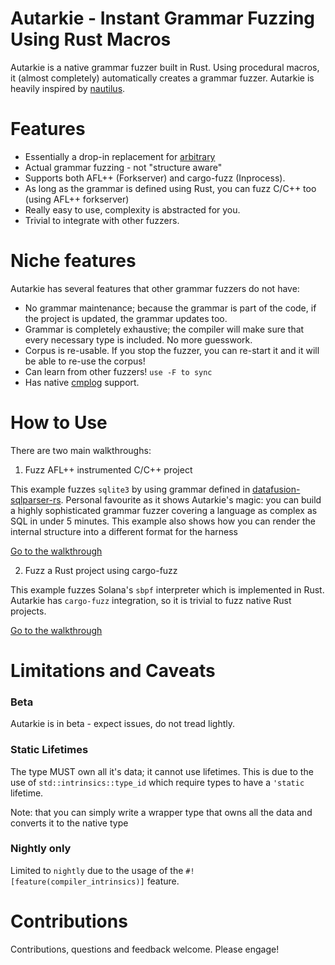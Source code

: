 # Autarkie - Instant Grammar Fuzzing Using Rust Macros
Autarkie is a native grammar fuzzer built in Rust. Using procedural macros, it (almost completely) automatically creates a grammar fuzzer. 
Autarkie is heavily inspired by [nautilus](https://github.com/nautilus-fuzz/nautilus).

# Features
- Essentially a drop-in replacement for [arbitrary](https://github.com/rust-fuzz/arbitrary)
- Actual grammar fuzzing - not "structure aware"
- Supports both AFL++ (Forkserver) and cargo-fuzz (Inprocess).
- As long as the grammar is defined using Rust, you can fuzz C/C++ too (using AFL++ forkserver)
- Really easy to use, complexity is abstracted for you.
- Trivial to integrate with other fuzzers.

# Niche features
Autarkie has several features that other grammar fuzzers do not have:
- No grammar maintenance; because the grammar is part of the code, if the project is updated, the grammar updates too.
- Grammar is completely exhaustive; the compiler will make sure that every necessary type is included. No more guesswork.
- Corpus is re-usable. If you stop the fuzzer, you can re-start it and it will be able to re-use the corpus!
- Can learn from other fuzzers! ``use -F to sync``
- Has native [cmplog](https://www.ndss-symposium.org/ndss-paper/redqueen-fuzzing-with-input-to-state-correspondence/) support.

# How to Use
There are two main walkthroughs:
1. Fuzz AFL++ instrumented C/C++ project

This example fuzzes ``sqlite3`` by using grammar defined in [datafusion-sqlparser-rs](https://github.com/apache/datafusion-sqlparser-rs). 
Personal favourite as it shows Autarkie's magic: you can build a highly sophisticated grammar fuzzer covering a language as complex as SQL in under 5 minutes.
This example also shows how you can render the internal structure into a different format for the harness

[Go to the walkthrough](guides/sql.md)


2. Fuzz a Rust project using cargo-fuzz

This example fuzzes Solana's ``sbpf`` interpreter which is implemented in Rust. Autarkie has ``cargo-fuzz`` integration, so it is trivial to fuzz native Rust projects.

[Go to the walkthrough](guides/rbpf.md)


# Limitations and Caveats
### Beta
Autarkie is in beta - expect issues, do not tread lightly. 

### Static Lifetimes
The type MUST own all it's data; it cannot use lifetimes. This is due to the use of ``std::intrinsics::type_id`` which require types to have a ``'static`` lifetime.

Note: that you can simply write a wrapper type that owns all the data and converts it to the native type
### Nightly only
Limited to ``nightly`` due to the usage of  the ``#![feature(compiler_intrinsics)]`` feature.

# Contributions
Contributions, questions and feedback welcome. 
Please engage!
